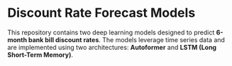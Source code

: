 # Discount Rate Forecast Models

This repository contains two deep learning models designed to predict **6-month bank bill discount rates**. The models leverage time series data and are implemented using two architectures: **Autoformer** and **LSTM (Long Short-Term Memory)**.
